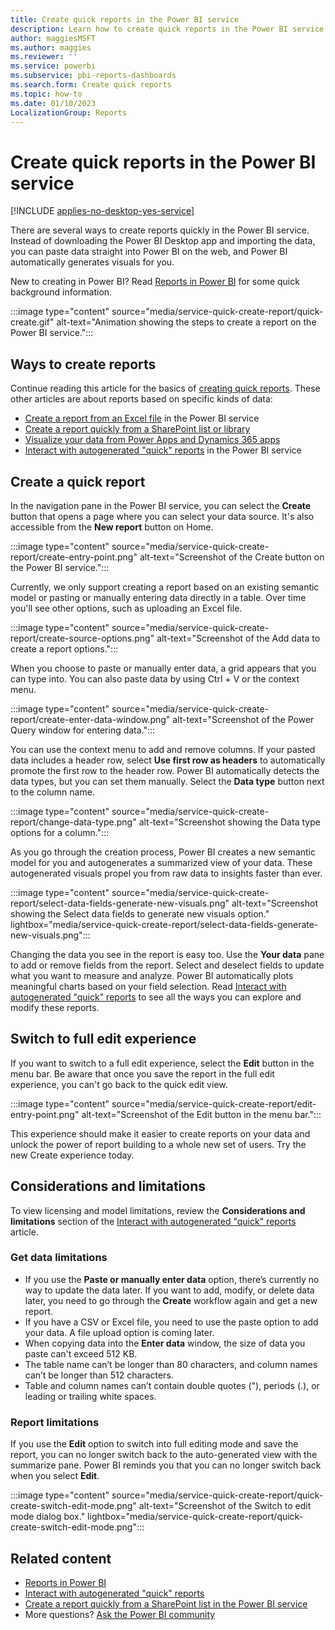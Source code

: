 ```yaml
---
title: Create quick reports in the Power BI service
description: Learn how to create quick reports in the Power BI service. Paste data straight into Power BI on the web, and Power BI automatically generates visuals for you.
author: maggiesMSFT
ms.author: maggies
ms.reviewer: ''
ms.service: powerbi
ms.subservice: pbi-reports-dashboards
ms.search.form: Create quick reports
ms.topic: how-to
ms.date: 01/10/2023
LocalizationGroup: Reports
---
```

# Create quick reports in the Power BI service

[!INCLUDE [applies-no-desktop-yes-service](../includes/applies-no-desktop-yes-service.md)]

There are several ways to create reports quickly in the Power BI service. Instead of downloading the Power BI Desktop app and importing the data, you can paste data straight into Power BI on the web, and Power BI automatically generates visuals for you.  

New to creating in Power BI? Read [Reports in Power BI](../consumer/end-user-reports.md) for some quick background information.

:::image type="content" source="media/service-quick-create-report/quick-create.gif" alt-text="Animation showing the steps to create a report on the Power BI service.":::

## Ways to create reports

Continue reading this article for the basics of [creating quick reports](#create-a-quick-report). These other articles are about reports based on specific kinds of data:

- [Create a report from an Excel file](service-report-create-new.md) in the Power BI service
- [Create a report quickly from a SharePoint list or library](service-quick-create-sharepoint-list.md)
- [Visualize your data from Power Apps and Dynamics 365 apps](dynamics-quick-create-report.md)
- [Interact with autogenerated "quick" reports](service-interact-quick-report.md) in the Power BI service

## Create a quick report

In the navigation pane in the Power BI service, you can select the **Create** button that opens a page where you can select your data source. It's also accessible from the **New report** button on Home.

:::image type="content" source="media/service-quick-create-report/create-entry-point.png" alt-text="Screenshot of the Create button on the Power BI service.":::

Currently, we only support creating a report based on an existing semantic model or pasting or manually entering data directly in a table. Over time you'll see other options, such as uploading an Excel file.  

:::image type="content" source="media/service-quick-create-report/create-source-options.png" alt-text="Screenshot of the Add data to create a report options.":::

When you choose to paste or manually enter data, a grid appears that you can type into. You can also paste data by using Ctrl + V or the context menu.

:::image type="content" source="media/service-quick-create-report/create-enter-data-window.png" alt-text="Screenshot of the Power Query window for entering data.":::

You can use the context menu to add and remove columns. If your pasted data includes a header row, select **Use first row as headers** to automatically promote the first row to the header row. Power BI automatically detects the data types, but you can set them manually. Select the **Data type** button next to the column name.

:::image type="content" source="media/service-quick-create-report/change-data-type.png" alt-text="Screenshot showing the Data type options for a column.":::

As you go through the creation process, Power BI creates a new semantic model for you and autogenerates a summarized view of your data. These autogenerated visuals propel you from raw data to insights faster than ever.  

:::image type="content" source="media/service-quick-create-report/select-data-fields-generate-new-visuals.png" alt-text="Screenshot showing the Select data fields to generate new visuals option." lightbox="media/service-quick-create-report/select-data-fields-generate-new-visuals.png":::

Changing the data you see in the report is easy too. Use the **Your data** pane to add or remove fields from the report. Select and deselect fields to update what you want to measure and analyze. Power BI automatically plots meaningful charts based on your field selection. Read [Interact with autogenerated "quick" reports](service-interact-quick-report.md) to see all the ways you can explore and modify these reports.

## Switch to full edit experience

If you want to switch to a full edit experience, select the **Edit** button in the menu bar. Be aware that once you save the report in the full edit experience, you can't go back to the quick edit view.  

:::image type="content" source="media/service-quick-create-report/edit-entry-point.png" alt-text="Screenshot of the Edit button in the menu bar.":::

This experience should make it easier to create reports on your data and unlock the power of report building to a whole new set of users. Try the new Create experience today.

## Considerations and limitations

To view licensing and model limitations, review the **Considerations and limitations** section of the [Interact with autogenerated "quick" reports](service-interact-quick-report.md#considerations-and-limitations) article.

### Get data limitations

- If you use the **Paste or manually enter data** option, there’s currently no way to update the data later. If you want to add, modify, or delete data later, you need to go through the **Create** workflow again and get a new report.  
- If you have a CSV or Excel file, you need to use the paste option to add your data. A file upload option is coming later.
- When copying data into the **Enter data** window, the size of data you paste can't exceed 512 KB.
- The table name can’t be longer than 80 characters, and column names can’t be longer than 512 characters.  
- Table and column names can’t contain double quotes ("), periods (.), or leading or trailing white spaces.  

### Report limitations  

If you use the **Edit** option to switch into full editing mode and save the report, you can no longer switch back to the auto-generated view with the summarize pane. Power BI reminds you that you can no longer switch back when you select **Edit**.  

:::image type="content" source="media/service-quick-create-report/quick-create-switch-edit-mode.png" alt-text="Screenshot of the Switch to edit mode dialog box." lightbox="media/service-quick-create-report/quick-create-switch-edit-mode.png":::

## Related content

* [Reports in Power BI](../consumer/end-user-reports.md)
* [Interact with autogenerated "quick" reports](service-interact-quick-report.md)
* [Create a report quickly from a SharePoint list in the Power BI service](service-quick-create-sharepoint-list.md)
* More questions? [Ask the Power BI community](https://community.powerbi.com/)

